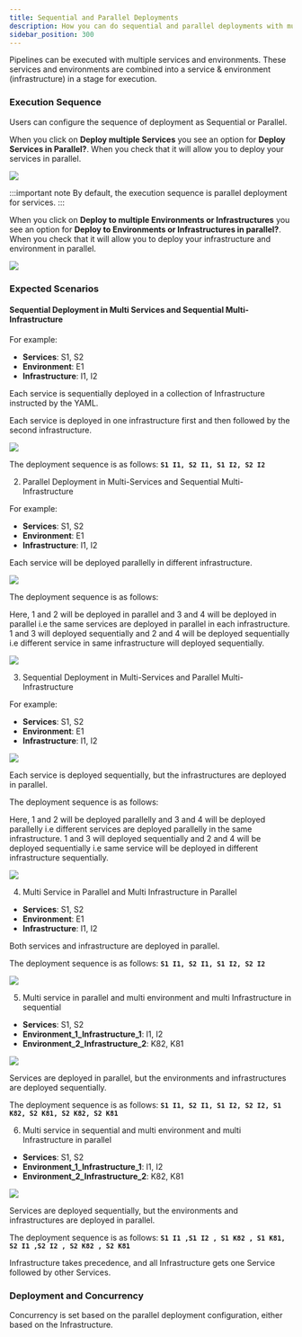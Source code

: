 ```yaml
---
title: Sequential and Parallel Deployments
description: How you can do sequential and parallel deployments with multi-service, multi-environment and multi-infrastructure
sidebar_position: 300
---
```


Pipelines can be executed with multiple services and environments. These services and environments are combined into a service & environment (infrastructure) in a stage for execution.

### Execution Sequence

Users can configure the sequence of deployment as Sequential or Parallel.

When you click on **Deploy multiple Services** you see an option for **Deploy Services in Parallel?**. When you check that it will allow you to deploy your services in parallel.

![](./static/service_parallel.png)

:::important note
By default, the execution sequence is parallel deployment for services.
:::

When you click on **Deploy to multiple Environments or Infrastructures** you see an option for **Deploy to Environments or Infrastructures in parallel?**. When you check that it will allow you to deploy your infrastructure and environment in parallel.

![](./static/environment_infrastructure.png)

### Expected Scenarios

#### Sequential Deployment in Multi Services and Sequential Multi-Infrastructure

For example:

- **Services**: S1, S2
- **Environment**: E1
- **Infrastructure**: I1, I2

Each service is sequentially deployed in a collection of Infrastructure instructed by the YAML.

Each service is deployed in one infrastructure first and then followed by the second infrastructure.

![](./static/service_infra_sequence.png)

The deployment sequence is as follows:
**`S1 I1, S2 I1, S1 I2, S2 I2`**

2. Parallel Deployment in Multi-Services and Sequential Multi-Infrastructure

For example:

- **Services**: S1, S2
- **Environment**: E1
- **Infrastructure**: I1, I2

Each service will be deployed parallelly in different infrastructure.

![](./static/service_parallel_infra_seq.png)

The deployment sequence is as follows:

Here, 1 and 2 will be deployed in parallel and 3 and 4 will be deployed in parallel i.e the same services are deployed in parallel in each infrastructure. 1 and 3 will deployed sequentially and 2 and 4 will be deployed sequentially i.e different service in same infrastructure will deployed sequentially.

![](./static/Parallel_service_seq_infra.png)

3. Sequential Deployment in Multi-Services and Parallel Multi-Infrastructure

For example:

- **Services**: S1, S2
- **Environment**: E1
- **Infrastructure**: I1, I2


![](./static/service_parallel_infra_seq.png)

Each service is deployed sequentially, but the infrastructures are deployed in parallel.

The deployment sequence is as follows:

Here, 1 and 2 will be deployed parallelly and 3 and 4 will be deployed parallelly i.e different services are deployed parallelly in the same infrastructure. 1 and 3 will deployed sequentially and 2 and 4 will be deployed sequentially i.e same service will be deployed in different infrastructure sequentially.

![](./static/seq_service_parallel_infra.png)

4. Multi Service in Parallel and Multi Infrastructure in Parallel

- **Services**: S1, S2
- **Environment**: E1
- **Infrastructure**: I1, I2

Both services and infrastructure are deployed in parallel.

The deployment sequence is as follows:
**`S1 I1, S2 I1, S1 I2, S2 I2`**

![](./static/service_parallel_infra_parallel.png)

5. Multi service in parallel and multi environment and multi Infrastructure in sequential 

- **Services**: S1, S2
- **Environment_1_Infrastructure_1**: I1, I2
- **Environment_2_Infrastructure_2**: K82, K81

![](./static/multi_service_parallel_multi_env_infra_seq.png)

Services are deployed in parallel, but the environments and infrastructures are deployed sequentially.

The deployment sequence is as follows:
**`S1 I1, S2 I1, S1 I2, S2 I2, S1 K82, S2 K81, S2 K82, S2 K81`**

6. Multi service in sequential and multi environment and multi Infrastructure in parallel

- **Services**: S1, S2
- **Environment_1_Infrastructure_1**: I1, I2
- **Environment_2_Infrastructure_2**: K82, K81

![](./static/multi_service_sequence_multi_env_multi_infra_parallel.png)

Services are deployed sequentially, but the environments and infrastructures are deployed in parallel.

The deployment sequence is as follows:
**`S1 I1 ,S1 I2 , S1 K82 , S1 K81, S2 I1 ,S2 I2 , S2 K82 , S2 K81`**

Infrastructure takes precedence, and all Infrastructure gets one Service followed by other Services.

### Deployment and Concurrency

Concurrency is set based on the parallel deployment configuration, either based on the Infrastructure.